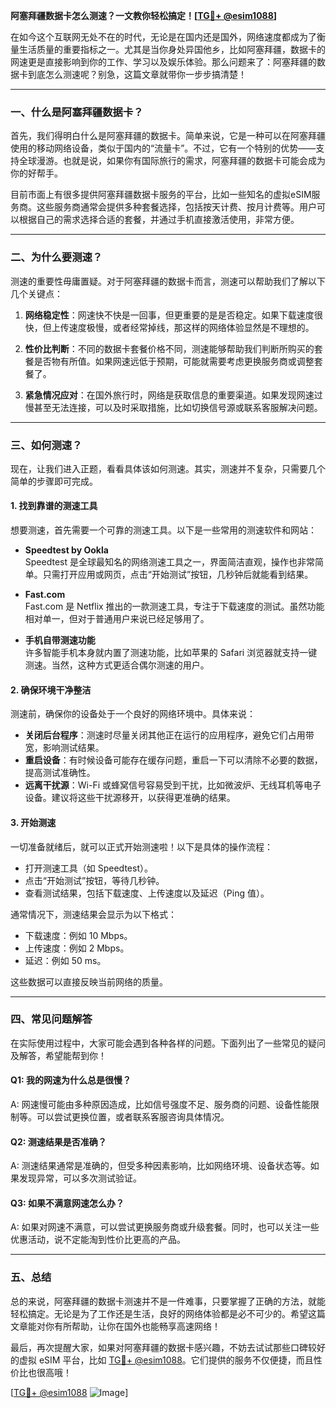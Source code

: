 **阿塞拜疆数据卡怎么测速？一文教你轻松搞定！[[TG💪+ @esim1088](https://t.me/s/esim1088)]**

在如今这个互联网无处不在的时代，无论是在国内还是国外，网络速度都成为了衡量生活质量的重要指标之一。尤其是当你身处异国他乡，比如阿塞拜疆，数据卡的网速更是直接影响到你的工作、学习以及娱乐体验。那么问题来了：阿塞拜疆的数据卡到底怎么测速呢？别急，这篇文章就带你一步步搞清楚！

---

### 一、什么是阿塞拜疆数据卡？

首先，我们得明白什么是阿塞拜疆的数据卡。简单来说，它是一种可以在阿塞拜疆使用的移动网络设备，类似于国内的“流量卡”。不过，它有一个特别的优势——支持全球漫游。也就是说，如果你有国际旅行的需求，阿塞拜疆的数据卡可能会成为你的好帮手。

目前市面上有很多提供阿塞拜疆数据卡服务的平台，比如一些知名的虚拟eSIM服务商。这些服务商通常会提供多种套餐选择，包括按天计费、按月计费等。用户可以根据自己的需求选择合适的套餐，并通过手机直接激活使用，非常方便。

---

### 二、为什么要测速？

测速的重要性毋庸置疑。对于阿塞拜疆的数据卡而言，测速可以帮助我们了解以下几个关键点：

1. **网络稳定性**：网速快不快是一回事，但更重要的是是否稳定。如果下载速度很快，但上传速度极慢，或者经常掉线，那这样的网络体验显然是不理想的。
   
2. **性价比判断**：不同的数据卡套餐价格不同，测速能够帮助我们判断所购买的套餐是否物有所值。如果网速远低于预期，可能就需要考虑更换服务商或调整套餐了。

3. **紧急情况应对**：在国外旅行时，网络是获取信息的重要渠道。如果发现网速过慢甚至无法连接，可以及时采取措施，比如切换信号源或联系客服解决问题。

---

### 三、如何测速？

现在，让我们进入正题，看看具体该如何测速。其实，测速并不复杂，只需要几个简单的步骤即可完成。

#### 1. 找到靠谱的测速工具

想要测速，首先需要一个可靠的测速工具。以下是一些常用的测速软件和网站：

- **Speedtest by Ookla**  
  Speedtest 是全球最知名的网络测速工具之一，界面简洁直观，操作也非常简单。只需打开应用或网页，点击“开始测试”按钮，几秒钟后就能看到结果。

- **Fast.com**  
  Fast.com 是 Netflix 推出的一款测速工具，专注于下载速度的测试。虽然功能相对单一，但对于普通用户来说已经足够用了。

- **手机自带测速功能**  
  许多智能手机本身就内置了测速功能，比如苹果的 Safari 浏览器就支持一键测速。当然，这种方式更适合偶尔测速的用户。

#### 2. 确保环境干净整洁

测速前，确保你的设备处于一个良好的网络环境中。具体来说：

- **关闭后台程序**：测速时尽量关闭其他正在运行的应用程序，避免它们占用带宽，影响测试结果。
- **重启设备**：有时候设备可能存在缓存问题，重启一下可以清除不必要的数据，提高测试准确性。
- **远离干扰源**：Wi-Fi 或蜂窝信号容易受到干扰，比如微波炉、无线耳机等电子设备。建议将这些干扰源移开，以获得更准确的结果。

#### 3. 开始测速

一切准备就绪后，就可以正式开始测速啦！以下是具体的操作流程：

- 打开测速工具（如 Speedtest）。
- 点击“开始测试”按钮，等待几秒钟。
- 查看测试结果，包括下载速度、上传速度以及延迟（Ping 值）。

通常情况下，测速结果会显示为以下格式：
- 下载速度：例如 10 Mbps。
- 上传速度：例如 2 Mbps。
- 延迟：例如 50 ms。

这些数据可以直接反映当前网络的质量。

---

### 四、常见问题解答

在实际使用过程中，大家可能会遇到各种各样的问题。下面列出了一些常见的疑问及解答，希望能帮到你！

#### Q1: 我的网速为什么总是很慢？
A: 网速慢可能由多种原因造成，比如信号强度不足、服务商的问题、设备性能限制等。可以尝试更换位置，或者联系客服咨询具体情况。

#### Q2: 测速结果是否准确？
A: 测速结果通常是准确的，但受多种因素影响，比如网络环境、设备状态等。如果发现异常，可以多次测试验证。

#### Q3: 如果不满意网速怎么办？
A: 如果对网速不满意，可以尝试更换服务商或升级套餐。同时，也可以关注一些优惠活动，说不定能淘到性价比更高的产品。

---

### 五、总结

总的来说，阿塞拜疆的数据卡测速并不是一件难事，只要掌握了正确的方法，就能轻松搞定。无论是为了工作还是生活，良好的网络体验都是必不可少的。希望这篇文章能对你有所帮助，让你在国外也能畅享高速网络！

最后，再次提醒大家，如果对阿塞拜疆的数据卡感兴趣，不妨去试试那些口碑较好的虚拟 eSIM 平台，比如 [TG💪+ @esim1088](https://t.me/s/esim1088)。它们提供的服务不仅便捷，而且性价比也很高哦！

[[TG💪+ @esim1088](https://t.me/s/esim1088) ![Image](https://i.postimg.cc/4NQfJmqS/Snipaste-2025-05-13-00-14-12.png)]